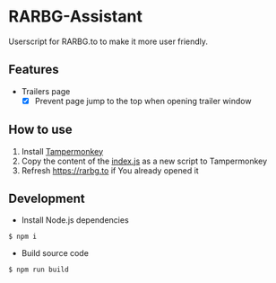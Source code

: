 # RARBG-Assistant

Userscript for RARBG.to to make it more user friendly.

## Features

- Trailers page
  - [x] Prevent page jump to the top when opening trailer window

## How to use

1) Install [Tampermonkey](https://www.tampermonkey.net)
2) Copy the content of the [index.js](https://raw.githubusercontent.com/PoLaKoSz/RARBG-Assistant/master/index.js) as a new script to Tampermonkey
3) Refresh https://rarbg.to if You already opened it

## Development

- Install Node.js dependencies
```
$ npm i
```

- Build source code
```
$ npm run build
```
